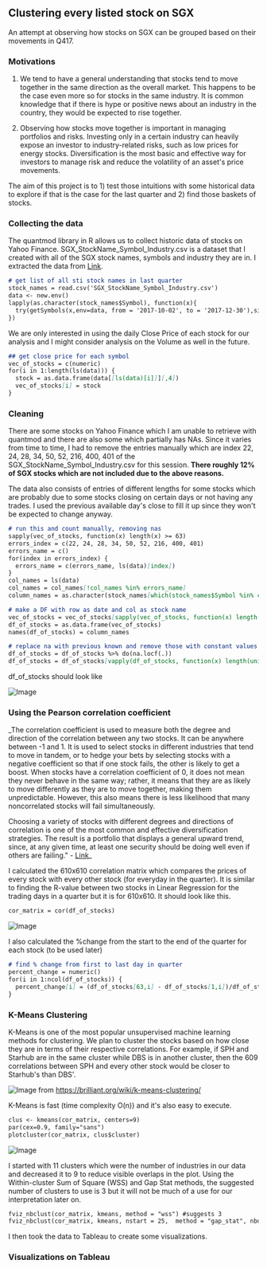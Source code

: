 ## Clustering every listed stock on SGX

An attempt at observing how stocks on SGX can be grouped based on their movements in Q417.

### Motivations

1. We tend to have a general understanding that stocks tend to move together in the same direction as the overall market. This happens to be the case even more so for stocks in the same industry. It is common knowledge that if there is hype or positive news about an industry in the country, they would be expected to rise together.

2. Observing how stocks move together is important in managing portfolios and risks. Investing only in a certain industry can heavily expose an investor to industry-related risks, such as low prices for energy stocks. Diversification is the most basic and effective way for investors to manage risk and reduce the volatility of an asset's price movements. 

The aim of this project is to 1) test those intuitions with some historical data to explore if that is the case for the last quarter and 2) find those baskets of stocks.

### Collecting the data
The quantmod library in R allows us to collect historic data of stocks on Yahoo Finance. SGX_StockName_Symbol_Industry.csv is a dataset that I created with all of the SGX stock names, symbols and industry they are in. I extracted the data from [Link](https://sginvestors.io/sgx/stock-listing/sector).

```markdown
# get list of all sti stock names in last quarter
stock_names = read.csv('SGX_StockName_Symbol_Industry.csv')
data <- new.env()
lapply(as.character(stock_names$Symbol), function(x){
  try(getSymbols(x,env=data, from = '2017-10-02', to = '2017-12-30'),silent=TRUE)
})
```

We are only interested in using the daily Close Price of each stock for our analysis and I might consider analysis on the Volume as well in the future.

```markdown
## get close price for each symbol
vec_of_stocks = c(numeric)
for(i in 1:length(ls(data))) {
  stock = as.data.frame(data[[ls(data)[i]]][,4])
  vec_of_stocks[i] = stock
}
```
### Cleaning
There are some stocks on Yahoo Finance which I am unable to retrieve with quantmod and there are also some which partially has NAs. Since it varies from time to time, I had to remove the entries manually which are index 22, 24, 28, 34, 50, 52, 216, 400, 401 of the SGX_StockName_Symbol_Industry.csv for this session. **There roughly 12% of SGX stocks which are not included due to the above reasons.**

The data also consists of entries of different lengths for some stocks which are probably due to some stocks closing on certain days or not having any trades. I used the previous available day's close to fill it up since they won't be expected to change anyway.

```markdown
# run this and count manually, removing nas
sapply(vec_of_stocks, function(x) length(x) >= 63)
errors_index = c(22, 24, 28, 34, 50, 52, 216, 400, 401)
errors_name = c()
for(index in errors_index) {
  errors_name = c(errors_name, ls(data)[index])
}
col_names = ls(data)
col_names = col_names[!col_names %in% errors_name]
column_names = as.character(stock_names[which(stock_names$Symbol %in% col_names),]$Name)

# make a DF with row as date and col as stock name
vec_of_stocks = vec_of_stocks[sapply(vec_of_stocks, function(x) length(x) >= 63)]
df_of_stocks = as.data.frame(vec_of_stocks)
names(df_of_stocks) = column_names

# replace na with previous known and remove those with constant values throughout
df_of_stocks = df_of_stocks %>% do(na.locf(.))
df_of_stocks = df_of_stocks[vapply(df_of_stocks, function(x) length(unique(x)) > 1, logical(1L))]
```
df_of_stocks should look like

![Image]('ss/ss1.jpg')

### Using the Pearson correlation coefficient
_The correlation coefficient is used to measure both the degree and direction of the correlation between any two stocks. It can be anywhere between -1 and 1. It is used to select stocks in different industries that tend to move in tandem, or to hedge your bets by selecting stocks with a negative coefficient so that if one stock fails, the other is likely to get a boost. When stocks have a correlation coefficient of 0, it does not mean they never behave in the same way; rather, it means that they are as likely to move differently as they are to move together, making them unpredictable. However, this also means there is less likelihood that many noncorrelated stocks will fail simultaneously.

Choosing a variety of stocks with different degrees and directions of correlation is one of the most common and effective diversification strategies. The result is a portfolio that displays a general upward trend, since, at any given time, at least one security should be doing well even if others are failing." - [Link](https://www.investopedia.com/ask/answers/021716/how-does-correlation-affect-stock-market.asp)_

I calculated the 610x610 correlation matrix which compares the prices of every stock with every other stock (for everyday in the quarter). It is similar to finding the R-value between two stocks in Linear Regression for the trading days in a quarter but it is for 610x610. It should look like this.

```markdown
cor_matrix = cor(df_of_stocks)
```
![Image]('ss/ss2.jpg')

I also calculated the %change from the start to the end of the quarter for each stock (to be used later)

```markdown
# find % change from first to last day in quarter
percent_change = numeric()
for(i in 1:ncol(df_of_stocks)) {
  percent_change[i] = (df_of_stocks[63,i] - df_of_stocks[1,i])/df_of_stocks[1,i] *100
}
```
### K-Means Clustering
K-Means is one of the most popular unsupervised machine learning methods for clustering. We plan to cluster the stocks based on how close they are in terms of their respective correlations. For example, if SPH and Starhub are in the same cluster while DBS is in another cluster, then the 609 correlations between SPH and every other stock would be closer to Starhub's than DBS'. 

![Image]('ss/kmeans.jpg')
from https://brilliant.org/wiki/k-means-clustering/

K-Means is fast (time complexity O(n)) and it's also easy to execute.

```markdown
clus <- kmeans(cor_matrix, centers=9)
par(cex=0.9, family="sans")
plotcluster(cor_matrix, clus$cluster)
```

![Image]('ss/kmeans_output.jpg')

I started with 11 clusters which were the number of industries in our data and decreased it to 9 to reduce visible overlaps in the plot.
Using the Within-cluster Sum of Square (WSS) and Gap Stat methods, the suggested number of clusters to use is 3 but it will not be much of a use for our interpretation later on.

```markdown
fviz_nbclust(cor_matrix, kmeans, method = "wss") #suggests 3
fviz_nbclust(cor_matrix, kmeans, nstart = 25,  method = "gap_stat", nboot = 10) #suggests 3
```

I then took the data to Tableau to create some visualizations.

### Visualizations on Tableau

